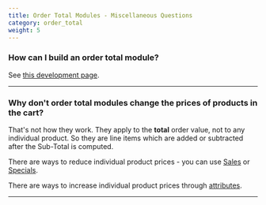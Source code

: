 ```yaml
---
title: Order Total Modules - Miscellaneous Questions
category: order_total 
weight: 5
---
```


### How can I build an order total module? 
See [this development page](/dev/code/modules/order_total_modules/). 

<hr />

### Why don't order total modules change the prices of products in the cart? 
That's not how they work. They apply to the **total** order value, not to
any individual product.  So they are line items which are added or subtracted after the Sub-Total is computed. 

There are ways to reduce individual product prices - you can use [Sales](/user/admin_pages/catalog/salemaker/) or [Specials](/user/admin_pages/catalog/specials/).

There are ways to increase individual product prices through [attributes](/user/products/attributes/). 

<hr />


